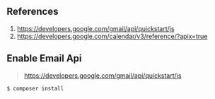 ## References
1. https://developers.google.com/gmail/api/quickstart/js
2. https://developers.google.com/calendar/v3/reference/?apix=true

## Enable Email Api
> https://developers.google.com/gmail/api/quickstart/js

```
$ composer install
```
